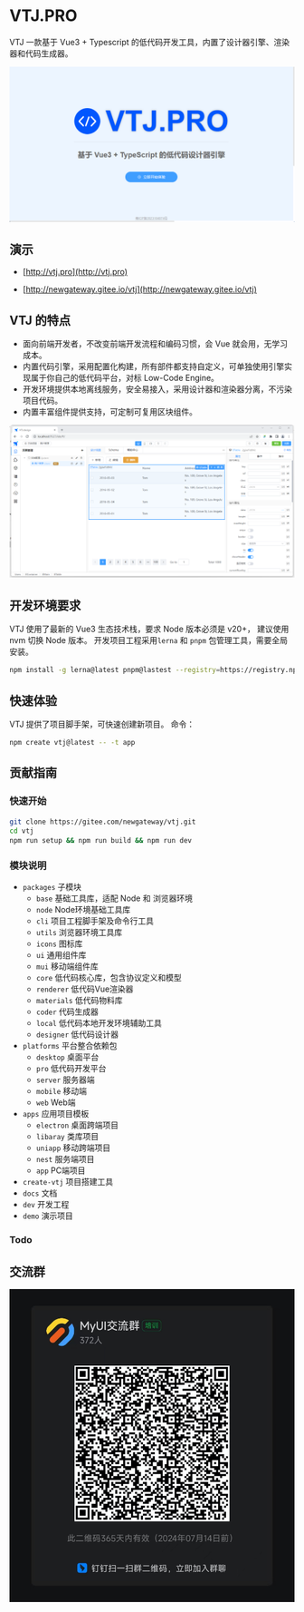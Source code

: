 # VTJ.PRO

VTJ 一款基于 Vue3 + Typescript 的低代码开发工具，内置了设计器引擎、渲染器和代码生成器。

![VTJ.PRO](dev/public/startup.png)

## 演示

- [http://vtj.pro](http://vtj.pro)

- [http://newgateway.gitee.io/vtj](http://newgateway.gitee.io/vtj)

## VTJ 的特点

- 面向前端开发者，不改变前端开发流程和编码习惯，会 Vue 就会用，无学习成本。
- 内置代码引擎，采用配置化构建，所有部件都支持自定义，可单独使用引擎实现属于你自己的低代码平台，对标 Low-Code Engine。
- 开发环境提供本地离线服务，安全易接入，采用设计器和渲染器分离，不污染项目代码。
- 内置丰富组件提供支持，可定制可复用区块组件。

![输入图片说明](dev/public/preview.png)

## 开发环境要求

VTJ 使用了最新的 Vue3 生态技术栈，要求 Node 版本必须是 v20+， 建议使用 nvm 切换 Node 版本。
开发项目工程采用`lerna` 和 `pnpm` 包管理工具，需要全局安装。

```sh
npm install -g lerna@latest pnpm@lastest --registry=https://registry.npmmirror.com
```

## 快速体验

VTJ 提供了项目脚手架，可快速创建新项目。 命令：

```sh
npm create vtj@latest -- -t app
```

## 贡献指南

### 快速开始

```sh
git clone https://gitee.com/newgateway/vtj.git
cd vtj
npm run setup && npm run build && npm run dev
```

### 模块说明

- `packages` 子模块
  - `base` 基础工具库，适配 Node 和 浏览器环境
  - `node` Node环境基础工具库
  - `cli` 项目工程脚手架及命令行工具
  - `utils` 浏览器环境工具库
  - `icons` 图标库
  - `ui` 通用组件库
  - `mui` 移动端组件库
  - `core` 低代码核心库，包含协议定义和模型
  - `renderer` 低代码Vue渲染器
  - `materials` 低代码物料库
  - `coder` 代码生成器
  - `local` 低代码本地开发环境辅助工具
  - `designer` 低代码设计器
- `platforms` 平台整合依赖包
  - `desktop` 桌面平台
  - `pro` 低代码开发平台
  - `server` 服务器端
  - `mobile` 移动端
  - `web` Web端
- `apps` 应用项目模板
  - `electron` 桌面跨端项目
  - `libaray` 类库项目
  - `uniapp` 移动跨端项目
  - `nest` 服务端项目
  - `app` PC端项目
- `create-vtj` 项目搭建工具
- `docs` 文档
- `dev` 开发工程
- `demo` 演示项目

### Todo

## 交流群

![输入图片说明](dev/public/ding.jpg)

